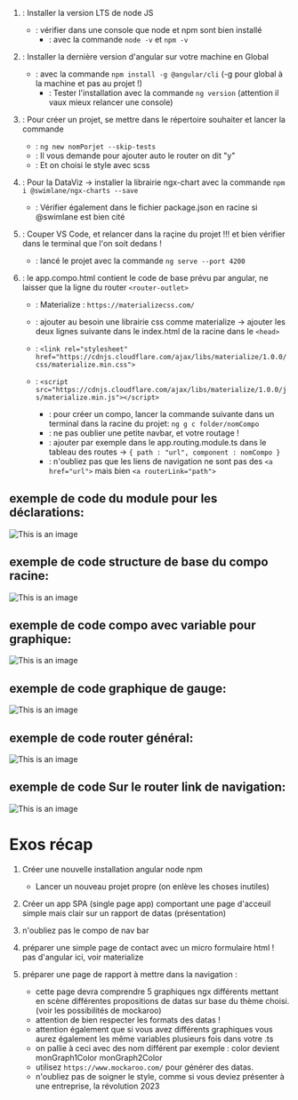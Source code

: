 
1. : Installer la version LTS de node JS
    - : vérifier dans une console que node et npm sont bien installé
        - : avec la commande `node -v` et `npm -v`




2. : Installer la dernière version d'angular sur votre machine en Global
    - : avec la commande `npm install -g @angular/cli`   (-g pour global à la machine et pas au projet !)
        - : Tester l'installation avec la commande `ng version`    (attention il vaux mieux relancer une console)



3. : Pour créer un projet, se mettre dans le répertoire souhaiter et lancer la commande
    - : `ng new nomPorjet --skip-tests`
    - : Il vous demande pour ajouter auto le router on dit "y"
    - : Et on choisi le style avec scss



4. : Pour la DataViz -> installer la librairie ngx-chart avec la commande `npm i @swimlane/ngx-charts --save`
    - : Vérifier également dans le fichier package.json en racine si @swimlane est bien cité



5. : Couper VS Code, et relancer dans la raçine du projet !!! et bien vérifier dans le terminal que l'on soit dedans !
    - : lancé le projet avec la commande `ng serve --port 4200`


6. : le app.compo.html contient le code de base prévu par angular, ne laisser que la ligne du router `<router-outlet>`
    - : Materialize : `https://materializecss.com/`
    - : ajouter au besoin une librairie css comme materialize -> ajouter les deux lignes suivante dans le index.html de la racine dans le `<head>`
    - : `<link rel="stylesheet" href="https://cdnjs.cloudflare.com/ajax/libs/materialize/1.0.0/css/materialize.min.css">`
    - : `<script src="https://cdnjs.cloudflare.com/ajax/libs/materialize/1.0.0/js/materialize.min.js"></script>`

        - : pour créer un compo, lancer la commande suivante dans un terminal dans la racine du projet: `ng g c folder/nomCompo`
        - : ne pas oublier une petite navbar, et votre routage ! 
        - : ajouter par exemple dans le app.routing.module.ts dans le tableau des routes -> `{ path : "url", component : nomCompo }`
        - : n'oubliez pas que les liens de navigation ne sont pas des `<a href="url">` mais bien `<a routerLink="path">`



## exemple de code du module pour les déclarations:

![This is an image](./src/assets/app.module.PNG)

## exemple de code structure de base du compo racine:

![This is an image](./src/assets/app.compo.PNG)

## exemple de code compo avec variable pour graphique:

![This is an image](./src/assets/compo.PNG)

## exemple de code graphique de gauge:

![This is an image](./src/assets/gauge.PNG)

## exemple de code router général:

![This is an image](./src/assets/router.PNG)

## exemple de code Sur le router link de navigation:

![This is an image](./src/assets/routerlink.PNG)



# Exos récap

1. Créer une nouvelle installation angular node npm
    -   Lancer un nouveau projet propre (on enlève les choses inutiles)

2. Créer un app SPA (single page app) comportant une page d'acceuil simple mais clair sur un rapport de datas (présentation)
3. n'oubliez pas le compo de nav bar
4. préparer une simple page de contact avec un micro formulaire html ! pas d'angular ici, voir materialize
5. préparer une page de rapport à mettre dans la navigation : 
    - cette page devra comprendre 5 graphiques ngx différents mettant en scène différentes propositions de datas sur base du thème choisi. (voir les possibilités de mockaroo)
    - attention de bien respecter les formats des datas ! 
    - attention également que si vous avez différents graphiques vous aurez également les même variables plusieurs fois dans votre .ts
    - on pallie à ceci avec des nom différent par exemple : color devient monGraph1Color monGraph2Color
    - utilisez `https://www.mockaroo.com/` pour générer des datas.
    - n'oubliez pas de soigner le style, comme si vous deviez présenter à une entreprise, la révolution 2023